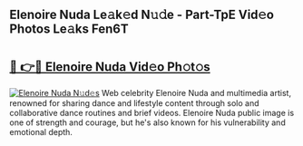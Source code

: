 ## Elenoire Nuda Le𝚊k𝚎d N𝚞𝚍e - Part-TpE Vid𝚎o Photos Le𝚊ks Fen6T

# <h2><a href="http://fbduur7.evod.top/?m=Elenoire+Nuda">🔗 👉🔴 Elenoire Nuda Vid𝚎o Ph𝚘t𝚘s</a></h2>

[![Elenoire Nuda N𝚞d𝚎s](https://i.imgur.com/8V9OHl7.gif)](http://fbduur7.evod.top/?m=Elenoire+Nuda)
Web celebrity Elenoire Nuda and multimedia artist, renowned for sharing dance and lifestyle content through solo and collaborative dance routines and brief videos. Elenoire Nuda public image is one of strength and courage, but he's also known for his vulnerability and emotional depth. 
